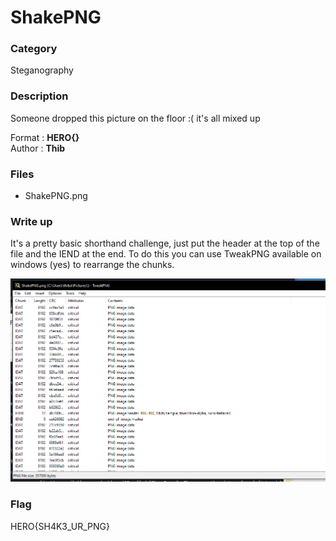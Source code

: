 # ShakePNG

### Category

Steganography

### Description

Someone dropped this picture on the floor :( it's all mixed up

Format : **HERO{}**<br>
Author : **Thib**

### Files

- ShakePNG.png

### Write up

It's a pretty basic shorthand challenge, just put the header at the top of the file and the IEND at the end. To do this you can use TweakPNG available on windows (yes) to rearrange the chunks.

![image](Tweak.png)

### Flag

HERO{SH4K3_UR_PNG}